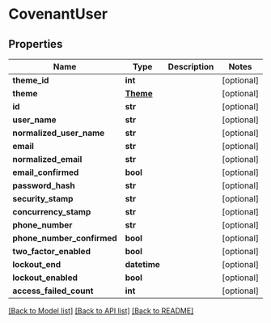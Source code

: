 # CovenantUser

## Properties
Name | Type | Description | Notes
------------ | ------------- | ------------- | -------------
**theme_id** | **int** |  | [optional] 
**theme** | [**Theme**](Theme.md) |  | [optional] 
**id** | **str** |  | [optional] 
**user_name** | **str** |  | [optional] 
**normalized_user_name** | **str** |  | [optional] 
**email** | **str** |  | [optional] 
**normalized_email** | **str** |  | [optional] 
**email_confirmed** | **bool** |  | [optional] 
**password_hash** | **str** |  | [optional] 
**security_stamp** | **str** |  | [optional] 
**concurrency_stamp** | **str** |  | [optional] 
**phone_number** | **str** |  | [optional] 
**phone_number_confirmed** | **bool** |  | [optional] 
**two_factor_enabled** | **bool** |  | [optional] 
**lockout_end** | **datetime** |  | [optional] 
**lockout_enabled** | **bool** |  | [optional] 
**access_failed_count** | **int** |  | [optional] 

[[Back to Model list]](../README.md#documentation-for-models) [[Back to API list]](../README.md#documentation-for-api-endpoints) [[Back to README]](../README.md)



